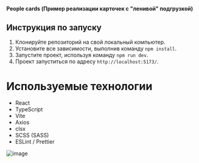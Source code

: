 #### People cards (Пример реализации карточек с "ленивой" подгрузкой)

## Инструкция по запуску

1. Клонируйте репозиторий на свой локальный компьютер.
2. Установите все зависимости, выполнив команду `npm install`.
3. Запустите проект, используя команду `npm run dev`.
4. Проект запуститься по адресу `http://localhost:5173/`.

# Используемые технологии

- React
- TypeScript
- Vite
- Axios
- clsx
- SCSS (SASS)
- ESLint / Prettier

![image](https://github.com/saix61/people-cards/assets/27074031/55365a48-73ac-4a0d-9b1d-c63b77d7b366)
